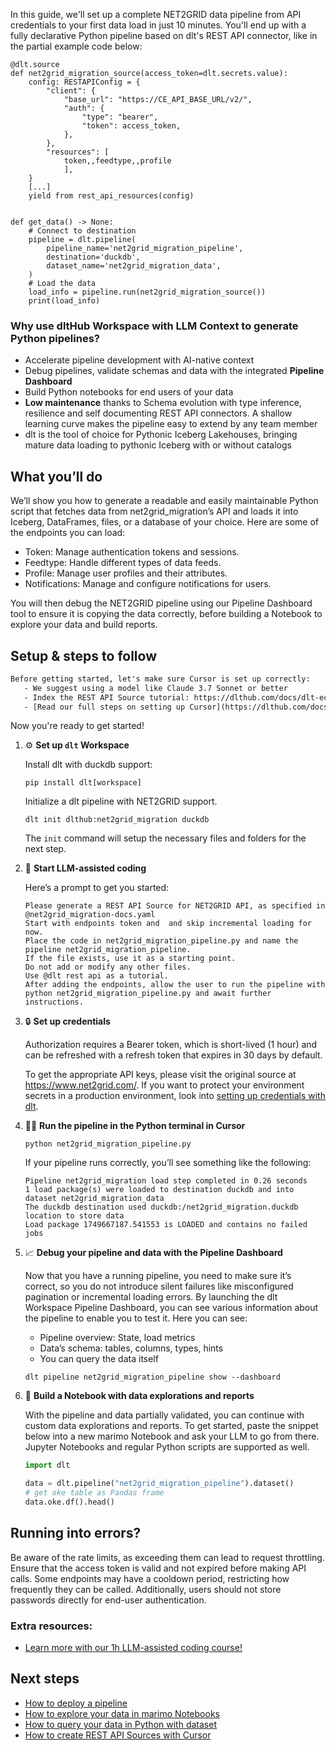 In this guide, we'll set up a complete NET2GRID data pipeline from API credentials to your first data load in just 10 minutes. You'll end up with a fully declarative Python pipeline based on dlt's REST API connector, like in the partial example code below:

```python-outcome
@dlt.source
def net2grid_migration_source(access_token=dlt.secrets.value):
    config: RESTAPIConfig = {
        "client": {
            "base_url": "https://CE_API_BASE_URL/v2/",
            "auth": {
                "type": "bearer",
                "token": access_token,
            },
        },
        "resources": [
            token,,feedtype,,profile
            ],
    }
    [...]
    yield from rest_api_resources(config)


def get_data() -> None:
    # Connect to destination
    pipeline = dlt.pipeline(
        pipeline_name='net2grid_migration_pipeline',
        destination='duckdb',
        dataset_name='net2grid_migration_data', 
    )
    # Load the data
    load_info = pipeline.run(net2grid_migration_source())
    print(load_info) 
```

### Why use dltHub Workspace with LLM Context to generate Python pipelines?

- Accelerate pipeline development with AI-native context
- Debug pipelines, validate schemas and data with the integrated **Pipeline Dashboard**
- Build Python notebooks for end users of your data
- **Low maintenance** thanks to Schema evolution with type inference, resilience and self documenting REST API connectors. A shallow learning curve makes the pipeline easy to extend by any team member
- dlt is the tool of choice for Pythonic Iceberg Lakehouses, bringing mature data loading to pythonic Iceberg with or without catalogs

## What you’ll do

We’ll show you how to generate a readable and easily maintainable Python script that fetches data from net2grid_migration’s API and loads it into Iceberg, DataFrames, files, or a database of your choice. Here are some of the endpoints you can load:

- Token: Manage authentication tokens and sessions.
- Feedtype: Handle different types of data feeds.
- Profile: Manage user profiles and their attributes.
- Notifications: Manage and configure notifications for users.

You will then debug the NET2GRID pipeline using our Pipeline Dashboard tool to ensure it is copying the data correctly, before building a Notebook to explore your data and build reports.

## Setup & steps to follow

```default
Before getting started, let's make sure Cursor is set up correctly:
   - We suggest using a model like Claude 3.7 Sonnet or better
   - Index the REST API Source tutorial: https://dlthub.com/docs/dlt-ecosystem/verified-sources/rest_api/ and add it to context as **@dlt rest api**
   - [Read our full steps on setting up Cursor](https://dlthub.com/docs/dlt-ecosystem/llm-tooling/cursor-restapi#23-configuring-cursor-with-documentation)
```

Now you're ready to get started!

1. ⚙️ **Set up `dlt` Workspace**
    
    Install dlt with duckdb support:
    ```shell
    pip install dlt[workspace]
    ```

    Initialize a dlt pipeline with NET2GRID support.
    ```shell
    dlt init dlthub:net2grid_migration duckdb
    ```

    The `init` command will setup the necessary files and folders for the next step.
    
2. 🤠 **Start LLM-assisted coding**
    
    Here’s a prompt to get you started:
    
    ```prompt
    Please generate a REST API Source for NET2GRID API, as specified in @net2grid_migration-docs.yaml 
    Start with endpoints token and  and skip incremental loading for now. 
    Place the code in net2grid_migration_pipeline.py and name the pipeline net2grid_migration_pipeline. 
    If the file exists, use it as a starting point. 
    Do not add or modify any other files. 
    Use @dlt rest api as a tutorial. 
    After adding the endpoints, allow the user to run the pipeline with python net2grid_migration_pipeline.py and await further instructions.
    ```

    
3. 🔒 **Set up credentials** 
    
    Authorization requires a Bearer token, which is short-lived (1 hour) and can be refreshed with a refresh token that expires in 30 days by default.
    
    To get the appropriate API keys, please visit the original source at https://www.net2grid.com/.
    If you want to protect your environment secrets in a production environment, look into [setting up credentials with dlt](https://dlthub.com/docs/walkthroughs/add_credentials).
    
4. 🏃‍♀️ **Run the pipeline in the Python terminal in Cursor**
    
    ```shell
    python net2grid_migration_pipeline.py
    ```
    
    If your pipeline runs correctly, you’ll see something like the following:
    
    ```shell
    Pipeline net2grid_migration load step completed in 0.26 seconds
    1 load package(s) were loaded to destination duckdb and into dataset net2grid_migration_data
    The duckdb destination used duckdb:/net2grid_migration.duckdb location to store data
    Load package 1749667187.541553 is LOADED and contains no failed jobs
    ```
    
5. 📈 **Debug your pipeline and data with the Pipeline Dashboard**

    Now that you have a running pipeline, you need to make sure it’s correct, so you do not introduce silent failures like misconfigured pagination or incremental loading errors. By launching the dlt Workspace Pipeline Dashboard, you can see various information about the pipeline to enable you to test it. Here you can see:
    - Pipeline overview: State, load metrics
    - Data’s schema: tables, columns, types, hints
    - You can query the data itself
    
    ```shell
    dlt pipeline net2grid_migration_pipeline show --dashboard
    ```
    
6. 🐍 **Build a Notebook with data explorations and reports**

    With the pipeline and data partially validated, you can continue with custom data explorations and reports. To get started, paste the snippet below into a new marimo Notebook and ask your LLM to go from there. Jupyter Notebooks and regular Python scripts are supported as well.

    
    ```python
    import dlt

   data = dlt.pipeline("net2grid_migration_pipeline").dataset()
   # get oke table as Pandas frame
   data.oke.df().head()
    ```

## Running into errors?

Be aware of the rate limits, as exceeding them can lead to request throttling. Ensure that the access token is valid and not expired before making API calls. Some endpoints may have a cooldown period, restricting how frequently they can be called. Additionally, users should not store passwords directly for end-user authentication.

### Extra resources:

- [Learn more with our 1h LLM-assisted coding course!](https://www.youtube.com/watch?v=GGid70rnJuM)

## Next steps

- [How to deploy a pipeline](https://dlthub.com/docs/walkthroughs/deploy-a-pipeline)
- [How to explore your data in marimo Notebooks](https://dlthub.com/docs/general-usage/dataset-access/marimo)
- [How to query your data in Python with dataset](https://dlthub.com/docs/general-usage/dataset-access/dataset)
- [How to create REST API Sources with Cursor](https://dlthub.com/docs/dlt-ecosystem/llm-tooling/cursor-restapi)